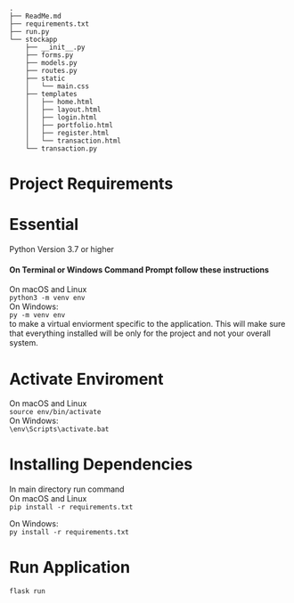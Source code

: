 ```
.
├── ReadMe.md
├── requirements.txt
├── run.py
└── stockapp
    ├── __init__.py
    ├── forms.py
    ├── models.py
    ├── routes.py
    ├── static
    │   └── main.css
    ├── templates
    │   ├── home.html
    │   ├── layout.html
    │   ├── login.html
    │   ├── portfolio.html
    │   ├── register.html
    │   └── transaction.html
    └── transaction.py

```
# Project Requirements 

# Essential
Python Version 3.7 or higher

#### On Terminal or Windows Command Prompt follow these instructions 

On macOS and Linux      
`python3 -m venv env`       
On Windows:             
`py -m venv env`      
to make a virtual enviorment specific to the application. This will make sure that everything installed will be only for the project and not your overall system.

# Activate Enviroment 
On macOS and Linux      
`source env/bin/activate `       
On Windows:             
`\env\Scripts\activate.bat`    

# Installing Dependencies 

In main directory run command  
On macOS and Linux      
`pip install -r requirements.txt`

On Windows:                         
`py install -r requirements.txt`


# Run Application 
`flask run`




